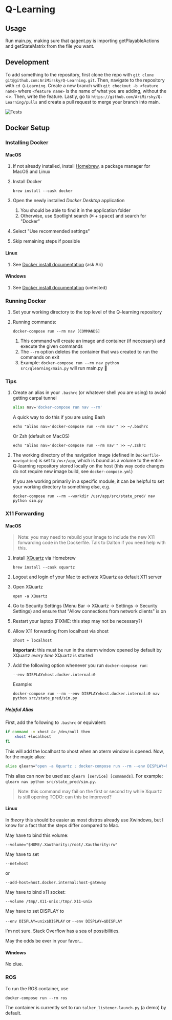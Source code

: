 # Q-Learning

## Usage

Run main.py, making sure that qagent.py is importing getPlayableActions and
getStateMatrix from the file you want.

## Development

To add something to the repository, first clone the repo with
`git clone git@github.com:AriMirsky/Q-Learning.git`. Then, navigate to the
repository with `cd Q-Learning`. Create a new branch with
`git checkout -b <feature name>` where `<feature name>` is the name of what you
are adding, without the <>. Then, write the feature. Lastly, go to
`https://github.com/AriMirsky/Q-Learning/pulls` and create a pull request to
merge your branch into main.

![Tests](https://github.com/AriMirsky/Q-Learning/actions/workflows/tests.yml/badge.svg)

## Docker Setup

### Installing Docker

#### MacOS

1. If not already installed, install [Homebrew](https://brew.sh/), a package
   manager for MacOS and Linux
2. Install Docker

   ```text
   brew install --cask docker
   ```

3. Open the newly installed _Docker Desktop_ application
   1. You should be able to find it in the application folder
   2. Otherwise, use Spotlight search (<kbd>⌘</kbd> + <kbd>space</kbd>) and
      search for "Docker"
4. Select "Use recommended settings"
5. Skip remaining steps if possible

#### Linux

1. See [Docker install documentation](https://docs.docker.com/engine/install/)
   (ask Ari)

#### Windows

1. See [Docker install documentation](https://docs.docker.com/engine/install/)
   (untested)

### Running Docker

1. Set your working directory to the top level of the Q-learning repository
2. Running commands:

   ```text
   docker-compose run --rm nav [COMMANDS]
   ```

   1. This command will create an image and container (if necessary) and execute
      the given commands
   2. The `--rm` option deletes the container that was created to run the
      commands on exit
   3. Example: `docker-compose run --rm nav python src/qlearning/main.py` will
      run main.py 🙂

### Tips

1. Create an alias in your `.bashrc` (or whatever shell you are using) to avoid
   getting carpal tunnel

   ```bash
   alias nav='docker-compose run nav --rm'
   ```

   A quick way to do this if you are using Bash

   ```text
   echo "alias nav='docker-compose run --rm nav'" >> ~/.bashrc
   ```

   Or Zsh (default on MacOS)

   ```text
   echo "alias nav='docker-compose run --rm nav'" >> ~/.zshrc
   ```

2. The working directory of the navigation image (defined in
   `Dockerfile-navigation`) is set to `/usr/app`, which is bound as a volume to
   the entire Q-learning repository stored locally on the host (this way code
   changes do not require new image build, see `docker-compose.yml`)

   If you are working primarily in a specific module, it can be helpful to set
   your working directory to something else, e.g.

   ```text
   docker-compose run --rm --workdir /usr/app/src/state_pred/ nav python sim.py
   ```

### X11 Forwarding

#### MacOS

> Note: you may need to rebuild your image to include the new X11 forwarding
> code in the Dockerfile. Talk to Dalton if you need help with this.

1. Install [XQuartz](https://www.xquartz.org/) via Homebrew

   ```text
   brew install --cask xquartz
   ```

2. Logout and login of your Mac to activate XQuartz as default X11 server
3. Open XQuartz

   ```text
   open -a XQuartz
   ```

4. Go to Security Settings (Menu Bar -> XQuartz -> Settings -> Security Settings)
   and ensure that "Allow connections from network clients" is on
5. Restart your laptop (FIXME: this step may not be necessary?)
6. Allow X11 forwarding from localhost via xhost

   ```text
   xhost + localhost
   ```

   **Important:** this must be run in the xterm window opened by default by
   XQuartz _every time_ XQuartz is started

7. Add the following option whenever you run `docker-compose run`:

   ```text
   --env DISPLAY=host.docker.internal:0
   ```

   Example:

   ```text
   docker-compose run --rm --env DISPLAY=host.docker.internal:0 nav python src/state_pred/sim.py
   ```

##### Helpful Alias

First, add the following to `.bashrc` or equivalent:

```bash
if command -v xhost &> /dev/null then
    xhost +localhost
fi
```

This will add the localhost to xhost when an xterm window is opened.
Now, for the magic alias:

```bash
alias qlearn="open -a Xquartz ; docker-compose run --rm --env DISPLAY=host.docker.internal:0"
```

This alias can now be used as: `qlearn [service] [commands]`. For example:
`qlearn nav python src/state_pred/sim.py`.

> Note: this command may fail on the first or second try while Xquartz is
> still opening
> TODO: can this be improved?

#### Linux

In _theory_ this should be easier as most distros already use Xwindows,
but I know for a fact that the steps differ compared to Mac.

May have to bind this volume:

```text
--volume="$HOME/.Xauthority:/root/.Xauthority:rw"
```

May have to set

```text
--net=host
```

or

```text
--add-host=host.docker.internal:host-gateway
```

May have to bind x11 socket:

```text
--volume /tmp/.X11-unix:/tmp/.X11-unix
```

May have to set DISPLAY to

`--env DISPLAY=unix$DISPLAY` or `--env DISPLAY=$DISPLAY`

I'm not sure. Stack Overflow has a sea of possibilities.

May the odds be ever in your favor...

#### Windows

No clue.

### ROS

To run the ROS container, use

```text
docker-compose run --rm ros
```

The container is currently set to run `talker_listener.launch.py` (a demo) by
default.
